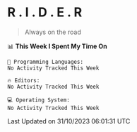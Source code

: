# R . I . D . E . R

> Always on the road

<!--START_SECTION:waka-->
📊 **This Week I Spent My Time On** 

```text
💬 Programming Languages: 
No Activity Tracked This Week

🔥 Editors: 
No Activity Tracked This Week

💻 Operating System: 
No Activity Tracked This Week
```


 Last Updated on 31/10/2023 06:01:31 UTC
<!--END_SECTION:waka-->
